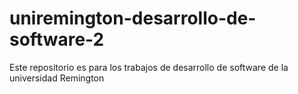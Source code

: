 # uniremington-desarrollo-de-software-2
Este repositorio es para los trabajos de desarrollo de software de la universidad Remington
